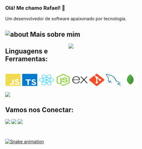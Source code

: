 ### Olá! Me chamo Rafael! 👋

Um desenvolvedor de software apaixonado por tecnologia.

## <img width="45" alt="about" src="https://raw.github.com/elizarov/elizarov/master/about.png"> Mais sobre mim

<img align="right" width="300" src="https://i2.wp.com/allhtaccess.info/wp-content/uploads/2018/03/programming.gif?fit=1281%2C716&ssl=1" />


## **Linguagens e Ferramentas:**  

<div style="display: inline_block"><br>
  <img src="https://github.com/alexandresaints/alexandresaints/blob/main/Profile--GitHubAuxiliaryFiles/javascript-plain.svg" width="50" height="40" align="center"/>
  <img src="https://github.com/alexandresaints/alexandresaints/blob/main/Profile--GitHubAuxiliaryFiles/typescript-original.svg" width="50" height="40" align="center"/>
  <img src="https://github.com/alexandresaints/alexandresaints/blob/main/Profile--GitHubAuxiliaryFiles/react-original.svg" width="50" height="40" align="center"/>
  <img src="https://github.com/alexandresaints/alexandresaints/blob/main/Profile--GitHubAuxiliaryFiles/nodejs-original.svg" width="50" height="40" align="center"/>
  <img src="https://github.com/alexandresaints/alexandresaints/blob/main/Profile--GitHubAuxiliaryFiles/express-original.svg" width="50" height="40" align="center"/>
  <img src="https://github.com/alexandresaints/alexandresaints/blob/main/Profile--GitHubAuxiliaryFiles/git-plain.svg" width="50" height="40" align="center"/>
  <img src="https://github.com/alexandresaints/alexandresaints/blob/main/Profile--GitHubAuxiliaryFiles/mysql-plain.svg" width="50" height="40" align="center"/>
  <img src="https://github.com/alexandresaints/alexandresaints/blob/main/Profile--GitHubAuxiliaryFiles/mongodb-original.svg" width="50" height="40" align="center"/>

</div><br>

<a href="https://github.com/Gurupreet">
  <img align="center" src="https://github-readme-stats.vercel.app/api/top-langs/?username=alexandresaints&theme=dracula&hide_langs_below=1" />
</a>

## **Vamos nos Conectar:**

<p align="left">
  <a target="_blank" href="https://www.linkedin.com/in/rafael-almeida-001/" alt="Linkedin">
  <img src="https://img.shields.io/badge/-LinkedIn-%230077B5?style=for-the-badge&logo=linkedin&logoColor=white" target="_blank"></a> 

  <a target="_blank" href="https://www.instagram.com/7rafaelrocha/" alt="Instagram">
  <img src="https://img.shields.io/badge/-Instagram-%23E4405F?style=for-the-badge&logo=instagram&logoColor=white" target="_blank"></a>
 
   <a target="_blank" href="mailto:alexandresaintss@gmail.com" alt="Gmail">
  <img src="https://img.shields.io/badge/Gmail-D14836?style=for-the-badge&logo=gmail&logoColor=white"</a>
</p>
<br>

![Snake animation](https://github.com/alexandresaints/alexandresaints/blob/output/github-contribution-grid-snake.svg)

